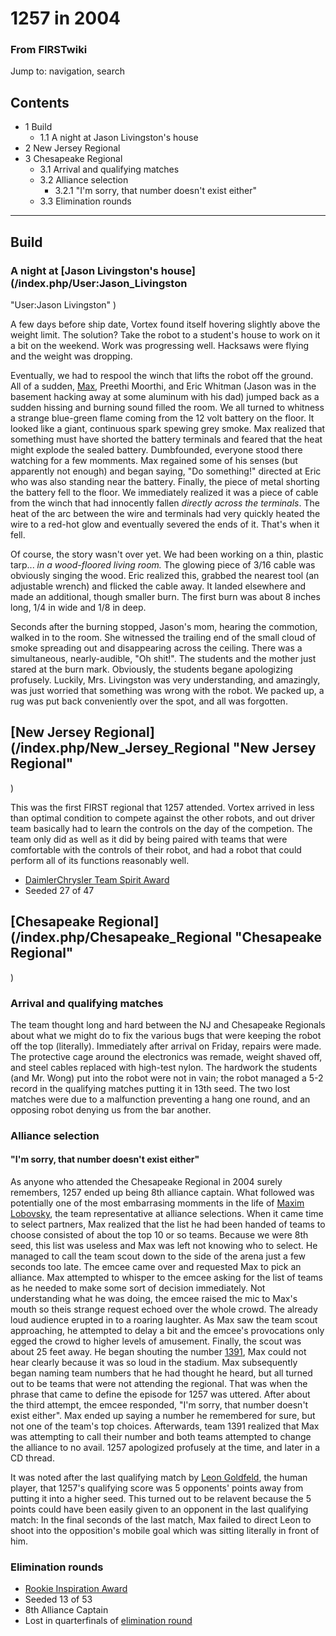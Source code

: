 # 1257 in 2004

### From FIRSTwiki

Jump to: navigation, search

## Contents

  * 1 Build
    * 1.1 A night at Jason Livingston's house
  * 2 New Jersey Regional
  * 3 Chesapeake Regional
    * 3.1 Arrival and qualifying matches
    * 3.2 Alliance selection
      * 3.2.1 "I'm sorry, that number doesn't exist either"
    * 3.3 Elimination rounds  
---  
  

## Build


### A night at [Jason Livingston's house](/index.php/User:Jason_Livingston
"User:Jason Livingston" )

A few days before ship date, Vortex found itself hovering slightly above the
weight limit. The solution? Take the robot to a student's house to work on it
a bit on the weekend. Work was progressing well. Hacksaws were flying and the
weight was dropping.

Eventually, we had to respool the winch that lifts the robot off the ground.
All of a sudden, [Max](/index.php/Maxim_Lobovsky "Maxim Lobovsky" ), Preethi
Moorthi, and Eric Whitman (Jason was in the basement hacking away at some
aluminum with his dad) jumped back as a sudden hissing and burning sound
filled the room. We all turned to whitness a strange blue-green flame coming
from the 12 volt battery on the floor. It looked like a giant, continuous
spark spewing grey smoke. Max realized that something must have shorted the
battery terminals and feared that the heat might explode the sealed battery.
Dumbfounded, everyone stood there watching for a few momments. Max regained
some of his senses (but apparently not enough) and began saying, "Do
something!" directed at Eric who was also standing near the battery. Finally,
the piece of metal shorting the battery fell to the floor. We immediately
realized it was a piece of cable from the winch that had innocently fallen
_directly across the terminals_. The heat of the arc between the wire and
terminals had very quickly heated the wire to a red-hot glow and eventually
severed the ends of it. That's when it fell.

Of course, the story wasn't over yet. We had been working on a thin, plastic
tarp... _in a wood-floored living room._ The glowing piece of 3/16 cable was
obviously singing the wood. Eric realized this, grabbed the nearest tool (an
adjustable wrench) and flicked the cable away. It landed elsewhere and made an
additional, though smaller burn. The first burn was about 8 inches long, 1/4
in wide and 1/8 in deep.

Seconds after the burning stopped, Jason's mom, hearing the commotion, walked
in to the room. She witnessed the trailing end of the small cloud of smoke
spreading out and disappearing across the ceiling. There was a simultaneous,
nearly-audible, "Oh shit!". The students and the mother just stared at the
burn mark. Obviously, the students begane apologizing profusely. Luckily, Mrs.
Livingston was very understanding, and amazingly, was just worried that
something was wrong with the robot. We packed up, a rug was put back
conveniently over the spot, and all was forgotten.


## [New Jersey Regional](/index.php/New_Jersey_Regional "New Jersey Regional"
)

This was the first FIRST regional that 1257 attended. Vortex arrived in less
than optimal condition to compete against the other robots, and out driver
team basically had to learn the controls on the day of the competion. The team
only did as well as it did by being paired with teams that were comfortable
with the controls of their robot, and had a robot that could perform all of
its functions reasonably well.

  * [DaimlerChrysler Team Spirit Award](/index.php/DaimlerChrysler_Team_Spirit_Award "DaimlerChrysler Team Spirit Award" )
  * Seeded 27 of 47 


## [Chesapeake Regional](/index.php/Chesapeake_Regional "Chesapeake Regional"
)


### Arrival and qualifying matches

The team thought long and hard between the NJ and Chesapeake Regionals about
what we might do to fix the various bugs that were keeping the robot off the
top (literally). Immediately after arrival on Friday, repairs were made. The
protective cage around the electronics was remade, weight shaved off, and
steel cables replaced with high-test nylon. The hardwork the students (and Mr.
Wong) put into the robot were not in vain; the robot managed a 5-2 record in
the qualifying matches putting it in 13th seed. The two lost matches were due
to a malfunction preventing a hang one round, and an opposing robot denying us
from the bar another.


### Alliance selection


#### "I'm sorry, that number doesn't exist either"

As anyone who attended the Chesapeake Regional in 2004 surely remembers, 1257
ended up being 8th alliance captain. What followed was potentially one of the
most embarrasing momments in the life of [Maxim Lobovsky](/index.php/User:Max
"User:Max" ), the team representative at alliance selections. When it came
time to select partners, Max realized that the list he had been handed of
teams to choose consisted of about the top 10 or so teams. Because we were 8th
seed, this list was useless and Max was left not knowing who to select. He
managed to call the team scout down to the side of the arena just a few
seconds too late. The emcee came over and requested Max to pick an alliance.
Max attempted to whisper to the emcee asking for the list of teams as he
needed to make some sort of decision immediately. Not understanding what he
was doing, the emcee raised the mic to Max's mouth so theis strange request
echoed over the whole crowd. The already loud audience erupted in to a roaring
laughter. As Max saw the team scout approaching, he attempted to delay a bit
and the emcee's provocations only egged the crowd to higher levels of
amusement. Finally, the scout was about 25 feet away. He began shouting the
number [1391](/index.php/1391 "1391" ), Max could not hear clearly because it
was so loud in the stadium. Max subsequently began naming team numbers that he
had thought he heard, but all turned out to be teams that were not attending
the regional. That was when the phrase that came to define the episode for
1257 was uttered. After about the third attempt, the emcee responded, "I'm
sorry, that number doesn't exist either". Max ended up saying a number he
remembered for sure, but not one of the team's top choices. Afterwards, team
1391 realized that Max was attempting to call their number and both teams
attempted to change the alliance to no avail. 1257 apologized profusely at the
time, and later in a CD thread.

  
It was noted after the last qualifying match by [Leon
Goldfeld](/index.php?title=Leon_Goldfeld&action=edit "Leon Goldfeld" ), the
human player, that 1257's qualifying score was 5 opponents' points away from
putting it into a higher seed. This turned out to be relavent because the 5
points could have been easily given to an opponent in the last qualifying
match: In the final seconds of the last match, Max failed to direct Leon to
shoot into the opposition's mobile goal which was sitting literally in front
of him.


### Elimination rounds

  * [Rookie Inspiration Award](/index.php/Rookie_Inspiration_Award "Rookie Inspiration Award" )
  * Seeded 13 of 53 
  * 8th Alliance Captain 
  * Lost in quarterfinals of [elimination round](/index.php/Elimination_round "Elimination round" )

